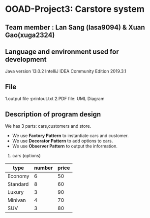 # OOAD-Project3: Carstore system
## Team member : Lan Sang (lasa9094)  & Xuan Gao(xuga2324)

## Language and environment used for development 
Java version 13.0.2
IntelliJ IDEA Community Edition 2019.3.1

## File
1.output file :printout.txt
2.PDF file: UML Diagram

## Description of program design
We has 3 parts: cars,customers and store.
* We use **Factory Pattern** to instantiate cars and customer.
* We use **Decorator Pattern** to add options to cars.
* We use **Observer Pattern** to output the information.

1. cars (options)

|type | number | price|
|-----|--------|------| 
|Economy | 6 | 50|
|Standard| 8 | 60|
|Luxury  | 3 | 90|
|Minivan | 4 | 70|
|SUV     | 3 | 80|
